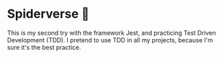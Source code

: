 # Spiderverse 👻
This is my second try with the framework Jest, and practicing Test Driven Development (TDD).
I pretend to use TDD in all my projects, because I'm sure it's the best practice.

